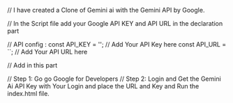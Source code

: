 //  I have created a Clone of Gemini ai with the Gemini API by Google.


// In the Script file add your Google API KEY and API URL in the declaration part 

// API config :
const API_KEY = '';  // Add Your API Key here
const API_URL = ``; //  Add Your API URL here

// Add in this part 

// Step 1:  Go go Google for Developers 
// Step 2:  Login and Get the Gemini Ai API Key with Your Login and place the URL and Key and Run the index.html file.
